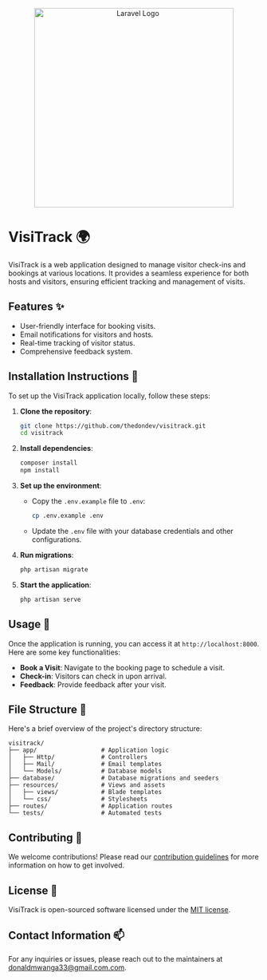 <p align="center">
  <a href="https://laravel.com" target="_blank">
    <img src="https://raw.githubusercontent.com/laravel/art/master/logo-lockup/5%20SVG/2%20CMYK/1%20Full%20Color/laravel-logolockup-cmyk-red.svg" width="400" alt="Laravel Logo">
  </a>
</p>

# VisiTrack 🌍

VisiTrack is a web application designed to manage visitor check-ins and bookings at various locations. It provides a seamless experience for both hosts and visitors, ensuring efficient tracking and management of visits.

## Features ✨
- User-friendly interface for booking visits.
- Email notifications for visitors and hosts.
- Real-time tracking of visitor status.
- Comprehensive feedback system.

## Installation Instructions 🚀

To set up the VisiTrack application locally, follow these steps:

1. **Clone the repository**:
   ```bash
   git clone https://github.com/thedondev/visitrack.git
   cd visitrack
   ```

2. **Install dependencies**:
   ```bash
   composer install
   npm install
   ```

3. **Set up the environment**:
   - Copy the `.env.example` file to `.env`:
     ```bash
     cp .env.example .env
     ```
   - Update the `.env` file with your database credentials and other configurations.

4. **Run migrations**:
   ```bash
   php artisan migrate
   ```

5. **Start the application**:
   ```bash
   php artisan serve
   ```

## Usage 📖

Once the application is running, you can access it at `http://localhost:8000`. Here are some key functionalities:

- **Book a Visit**: Navigate to the booking page to schedule a visit.
- **Check-in**: Visitors can check in upon arrival.
- **Feedback**: Provide feedback after your visit.

## File Structure 📁

Here's a brief overview of the project's directory structure:

```
visitrack/
├── app/                  # Application logic
│   ├── Http/             # Controllers
│   ├── Mail/             # Email templates
│   └── Models/           # Database models
├── database/             # Database migrations and seeders
├── resources/            # Views and assets
│   ├── views/            # Blade templates
│   └── css/              # Stylesheets
├── routes/               # Application routes
└── tests/                # Automated tests
```

## Contributing 🤝

We welcome contributions! Please read our [contribution guidelines](https://laravel.com/docs/contributions) for more information on how to get involved.

## License 📜

VisiTrack is open-sourced software licensed under the [MIT license](https://opensource.org/licenses/MIT).

## Contact Information 📫

For any inquiries or issues, please reach out to the maintainers at [donaldmwanga33@gmail.com.com](mailto:donaldmwanga33@gmail.com).
